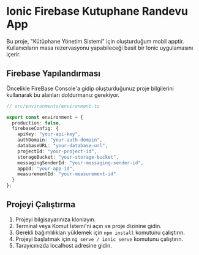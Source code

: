 # Ionic Firebase Kutuphane Randevu App

Bu proje, "Kütüphane Yönetim Sistemi" için oluşturduğum mobil apptir.  Kullanıcıların masa rezervasyonu yapabileceği basit bir Ionic uygulamasını içerir.

## Firebase Yapılandırması

Öncelikle FireBase Console'a gidip oluşturduğunuz proje bilgilerini kullanarak bu alanları doldurmanız gerekiyor.

```typescript
// src/environments/environment.ts

export const environment = {
  production: false,
  firebaseConfig: {
    apiKey: "your-api-key",
    authDomain: "your-auth-domain",
    databaseURL: "your-database-url",
    projectId: "your-project-id",
    storageBucket: "your-storage-bucket",
    messagingSenderId: "your-messaging-sender-id",
    appId: "your-app-id",
    measurementId: "your-measurement-id"
  }
};
```
## Projeyi Çalıştırma

1. Projeyi bilgisayarınıza klonlayın.
2. Terminal veya Komut İstemi'ni açın ve proje dizinine gidin.
3. Gerekli bağımlılıkları yüklemek için `npm install` komutunu çalıştırın.
4. Projeyi başlatmak için `ng serve / ionic serve` komutunu çalıştırın.
5. Tarayıcınızda localhost adresine gidin.
